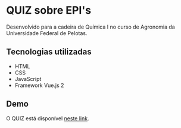 # QUIZ sobre EPI's
Desenvolvido para a cadeira de Química I no curso de Agronomia da Universidade Federal de Pelotas.

## Tecnologias utilizadas
- HTML
- CSS
- JavaScript
- Framework Vue.js 2

## Demo
O QUIZ está disponível [neste link](https://sergiolourojunior.github.io/agro-quiz/).